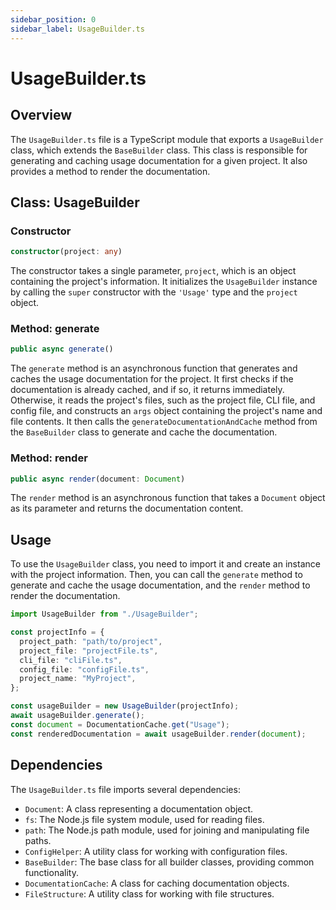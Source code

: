 ```yaml
---
sidebar_position: 0
sidebar_label: UsageBuilder.ts
---
```


# UsageBuilder.ts

## Overview

The `UsageBuilder.ts` file is a TypeScript module that exports a `UsageBuilder` class, which extends the `BaseBuilder` class. This class is responsible for generating and caching usage documentation for a given project. It also provides a method to render the documentation.

## Class: UsageBuilder

### Constructor

```typescript
constructor(project: any)
```

The constructor takes a single parameter, `project`, which is an object containing the project's information. It initializes the `UsageBuilder` instance by calling the `super` constructor with the `'Usage'` type and the `project` object.

### Method: generate

```typescript
public async generate()
```

The `generate` method is an asynchronous function that generates and caches the usage documentation for the project. It first checks if the documentation is already cached, and if so, it returns immediately. Otherwise, it reads the project's files, such as the project file, CLI file, and config file, and constructs an `args` object containing the project's name and file contents. It then calls the `generateDocumentationAndCache` method from the `BaseBuilder` class to generate and cache the documentation.

### Method: render

```typescript
public async render(document: Document)
```

The `render` method is an asynchronous function that takes a `Document` object as its parameter and returns the documentation content.

## Usage

To use the `UsageBuilder` class, you need to import it and create an instance with the project information. Then, you can call the `generate` method to generate and cache the usage documentation, and the `render` method to render the documentation.

```typescript
import UsageBuilder from "./UsageBuilder";

const projectInfo = {
  project_path: "path/to/project",
  project_file: "projectFile.ts",
  cli_file: "cliFile.ts",
  config_file: "configFile.ts",
  project_name: "MyProject",
};

const usageBuilder = new UsageBuilder(projectInfo);
await usageBuilder.generate();
const document = DocumentationCache.get("Usage");
const renderedDocumentation = await usageBuilder.render(document);
```

## Dependencies

The `UsageBuilder.ts` file imports several dependencies:

- `Document`: A class representing a documentation object.
- `fs`: The Node.js file system module, used for reading files.
- `path`: The Node.js path module, used for joining and manipulating file paths.
- `ConfigHelper`: A utility class for working with configuration files.
- `BaseBuilder`: The base class for all builder classes, providing common functionality.
- `DocumentationCache`: A class for caching documentation objects.
- `FileStructure`: A utility class for working with file structures.